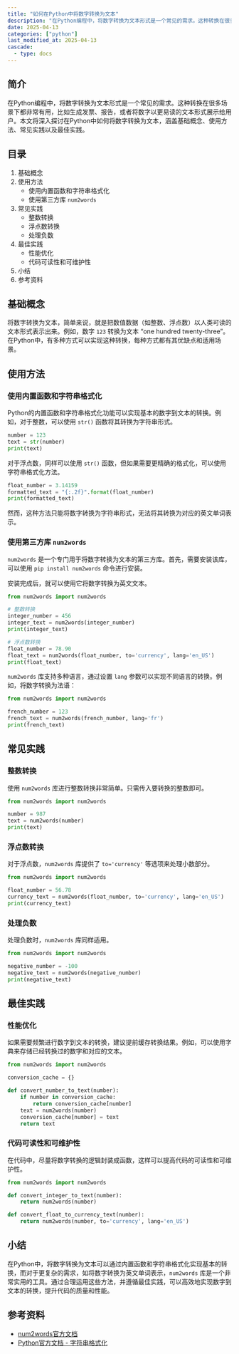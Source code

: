 ```yaml
---
title: "如何在Python中将数字转换为文本"
description: "在Python编程中，将数字转换为文本形式是一个常见的需求。这种转换在很多场景下都非常有用，比如生成发票、报告，或者将数字以更易读的文本形式展示给用户。本文将深入探讨在Python中如何将数字转换为文本，涵盖基础概念、使用方法、常见实践以及最佳实践。"
date: 2025-04-13
categories: ["python"]
last_modified_at: 2025-04-13
cascade:
  - type: docs
---
```



## 简介
在Python编程中，将数字转换为文本形式是一个常见的需求。这种转换在很多场景下都非常有用，比如生成发票、报告，或者将数字以更易读的文本形式展示给用户。本文将深入探讨在Python中如何将数字转换为文本，涵盖基础概念、使用方法、常见实践以及最佳实践。

<!-- more -->
## 目录
1. 基础概念
2. 使用方法
    - 使用内置函数和字符串格式化
    - 使用第三方库 `num2words`
3. 常见实践
    - 整数转换
    - 浮点数转换
    - 处理负数
4. 最佳实践
    - 性能优化
    - 代码可读性和可维护性
5. 小结
6. 参考资料

## 基础概念
将数字转换为文本，简单来说，就是把数值数据（如整数、浮点数）以人类可读的文本形式表示出来。例如，数字 `123` 转换为文本 “one hundred twenty-three”。在Python中，有多种方式可以实现这种转换，每种方式都有其优缺点和适用场景。

## 使用方法

### 使用内置函数和字符串格式化
Python的内置函数和字符串格式化功能可以实现基本的数字到文本的转换。例如，对于整数，可以使用 `str()` 函数将其转换为字符串形式。

```python
number = 123
text = str(number)
print(text)  
```

对于浮点数，同样可以使用 `str()` 函数，但如果需要更精确的格式化，可以使用字符串格式化方法。

```python
float_number = 3.14159
formatted_text = "{:.2f}".format(float_number)
print(formatted_text)  
```

然而，这种方法只能将数字转换为字符串形式，无法将其转换为对应的英文单词表示。

### 使用第三方库 `num2words`
`num2words` 是一个专门用于将数字转换为文本的第三方库。首先，需要安装该库，可以使用 `pip install num2words` 命令进行安装。

安装完成后，就可以使用它将数字转换为英文文本。

```python
from num2words import num2words

# 整数转换
integer_number = 456
integer_text = num2words(integer_number)
print(integer_text)  

# 浮点数转换
float_number = 78.90
float_text = num2words(float_number, to='currency', lang='en_US')
print(float_text)  
```

`num2words` 库支持多种语言，通过设置 `lang` 参数可以实现不同语言的转换。例如，将数字转换为法语：

```python
from num2words import num2words

french_number = 123
french_text = num2words(french_number, lang='fr')
print(french_text)  
```

## 常见实践

### 整数转换
使用 `num2words` 库进行整数转换非常简单。只需传入要转换的整数即可。

```python
from num2words import num2words

number = 987
text = num2words(number)
print(text)  
```

### 浮点数转换
对于浮点数，`num2words` 库提供了 `to='currency'` 等选项来处理小数部分。

```python
from num2words import num2words

float_number = 56.78
currency_text = num2words(float_number, to='currency', lang='en_US')
print(currency_text)  
```

### 处理负数
处理负数时，`num2words` 库同样适用。

```python
from num2words import num2words

negative_number = -100
negative_text = num2words(negative_number)
print(negative_text)  
```

## 最佳实践

### 性能优化
如果需要频繁进行数字到文本的转换，建议提前缓存转换结果。例如，可以使用字典来存储已经转换过的数字和对应的文本。

```python
from num2words import num2words

conversion_cache = {}

def convert_number_to_text(number):
    if number in conversion_cache:
        return conversion_cache[number]
    text = num2words(number)
    conversion_cache[number] = text
    return text

```

### 代码可读性和可维护性
在代码中，尽量将数字转换的逻辑封装成函数，这样可以提高代码的可读性和可维护性。

```python
from num2words import num2words

def convert_integer_to_text(number):
    return num2words(number)

def convert_float_to_currency_text(number):
    return num2words(number, to='currency', lang='en_US')

```

## 小结
在Python中，将数字转换为文本可以通过内置函数和字符串格式化实现基本的转换，而对于更复杂的需求，如将数字转换为英文单词表示，`num2words` 库是一个非常实用的工具。通过合理运用这些方法，并遵循最佳实践，可以高效地实现数字到文本的转换，提升代码的质量和性能。

## 参考资料
- [num2words官方文档](https://pypi.org/project/num2words/)
- [Python官方文档 - 字符串格式化](https://docs.python.org/3/library/string.html#formatstrings)